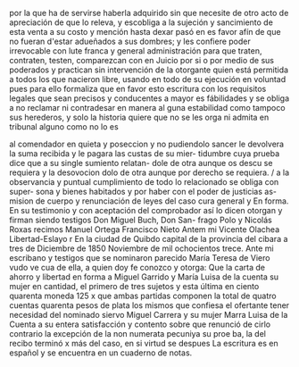 por la que ha de servirse haberla adquirido sin que necesite de otro acto de apreciación de que lo releva, y escobliga a la sujeción y sancimiento de esta venta a su costo y mención hasta dexar
pasó en es favor afín de que no fueran d'estar adueñados a sus dombres; y les confiere poder irrevocable con lute franca y general administración para que traten, contraten, testen, comparezcan con en Juicio por si o por medio de sus poderados y practican
sin intervención de la otorgante quien está permitida a todos los que nacieron libre, usando en todo de su ejecución en voluntad pues para ello formaliza que en favor esto escritura con los requisitos legales que sean precisos y conducentes a mayor es
fábilidades y se obliga a no reclamar ni contradesar en manera al
guna estabilidad como tampoco sus herederos, y solo la historia
quiere que no se les orga ni admita en tribunal alguno como no lo es

al comendador en quieta y poseccion y no pudiendolo sancer le devolvera la suma recibida y le pagara las custas de su mier- tidumbre cuya prueba dice que a su single sumiento relatan- dole de otra aunque os descu se requiera y la desovocion
dolo de otra aunque por derecho se requiera. / a la observancia y puntual cumplimiento de todo lo relacionado se obliga con super- sona y bienes habitados y por haber con el poder de justicias as- mision de cuerpo y renunciación de leyes del caso cura general y
En forma. En su testimonio y con aceptación del comprobador así lo dicen otorgan y firman siendo testigos Don Miguel Buch, Don San- frago Polo y Nicolás Roxas recimos Manuel Ortega Francisco Nieto
Antem mi Vicente Olachea
Libertad-Eslayo
r
En la ciudad de Quibdo capital de la provincia del cibara a tres de
Diciembre de 1850
Noviembre de mil ochocientos trece. Ante mi escribano y testigos que se nominaron parecido María Teresa de Viero vudo ve cua de ella, a quien doy fe conozco y otorga: Que la carta de ahorro y libertad en forma a Miguel Garrido y María Luisa
de la cuenta su mujer en cantidad, el primero de tres sujetos y esta última en ciento quarenta moneda 125 x que ambas partidas componen la total de quatro cuentas quarenta pesos de plata los mismos que confiesa el ofertante tener necesidad
del nominado siervo Miguel Carrera y su mujer Marra Luisa de la Cuenta a su entera satisfacción y contento sobre que renunció de cirlo contrario la excepción de la non numerata pecuniya su proe ba, la del recibo terminó x más del caso, en si virtud se despues
La escritura es en español y se encuentra en un cuaderno de notas.
